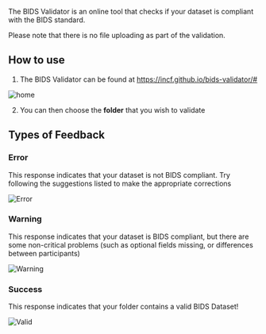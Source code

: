 The BIDS Validator is an online tool that checks if your dataset is compliant with the BIDS standard.

Please note that there is no file uploading as part of the validation.

## How to use

1) The BIDS Validator can be found at https://incf.github.io/bids-validator/#

![home](https://i.imgur.com/YD38eTE.png)

2) You can then choose the **folder** that you wish to validate

## Types of Feedback

### Error

This response indicates that your dataset is not BIDS compliant. Try following the suggestions listed to make the appropriate corrections

![Error](https://i.imgur.com/PEz9hbd.png)

### Warning

This response indicates that your dataset is BIDS compliant, but there are some non-critical problems (such as optional fields missing, or differences between participants)

![Warning](https://i.imgur.com/Gqwc1q9.png)

### Success

This response indicates that your folder contains a valid BIDS Dataset!

![Valid](https://i.imgur.com/DPFVXOR.png)